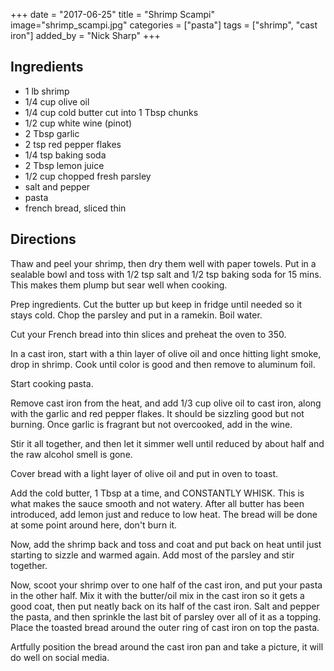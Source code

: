 +++
date = "2017-06-25"
title = "Shrimp Scampi"
image="shrimp_scampi.jpg"
categories = ["pasta"]
tags = ["shrimp", "cast iron"]
added_by = "Nick Sharp"
+++


## Ingredients
- 1 lb shrimp 
- 1/4 cup olive oil 
- 1/4 cup cold butter cut into 1 Tbsp chunks 
- 1/2 cup white wine (pinot)
- 2 Tbsp garlic
- 2 tsp red pepper flakes
- 1/4 tsp baking soda
- 2 Tbsp lemon juice 
- 1/2 cup chopped fresh parsley
- salt and pepper
- pasta
- french bread, sliced thin 


## Directions

Thaw and peel your shrimp, then dry them well with paper towels. Put in a sealable bowl and toss with 1/2 tsp salt and 1/2 tsp baking soda for 15 mins. This makes them plump but sear well when cooking.

Prep ingredients. Cut the butter up but keep in fridge until needed so it stays cold. Chop the parsley and put in a ramekin. Boil water.

Cut your French bread into thin slices and preheat the oven to 350.

In a cast iron, start with a thin layer of olive oil and once hitting light smoke, drop in shrimp. Cook until color is good and then remove to aluminum foil.

Start cooking pasta.

Remove cast iron from the heat, and add 1/3 cup olive oil to cast iron, along with the garlic and red pepper flakes. It should be sizzling good but not burning. Once garlic is fragrant but not overcooked, add in the wine. 

Stir it all together, and then let it simmer well until reduced by about half and the raw alcohol smell is gone.

Cover bread with a light layer of olive oil and put in oven to toast.

Add the cold butter, 1 Tbsp at a time, and CONSTANTLY WHISK. This is what makes the sauce smooth and not watery. After all butter has been introduced, add lemon just and reduce to low heat. The bread will be done at some point around here, don't burn it.

Now, add the shrimp back and toss and coat and put back on heat until just starting to sizzle and warmed again. Add most of the parsley and stir together.

Now, scoot your shrimp over to one half of the cast iron, and put your pasta in the other half. Mix it with the butter/oil mix in the cast iron so it gets a good coat, then put neatly back on its half of the cast iron.
Salt and pepper the pasta, and then sprinkle the last bit of parsley over all of it as a topping. Place the toasted bread around the outer ring of cast iron on top the pasta.

Artfully position the bread around the cast iron pan and take a picture, it will do well on social media.
